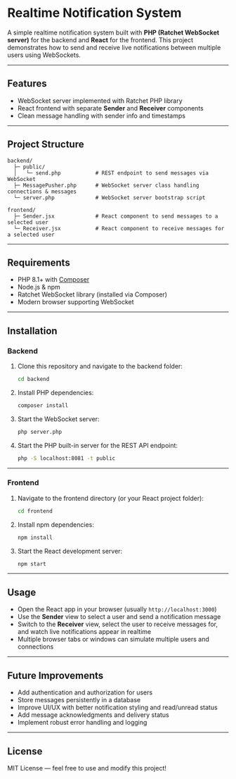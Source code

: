 # Realtime Notification System

A simple realtime notification system built with **PHP (Ratchet WebSocket server)** for the backend and **React** for the frontend. This project demonstrates how to send and receive live notifications between multiple users using WebSockets.

---

## Features

* WebSocket server implemented with Ratchet PHP library
* React frontend with separate **Sender** and **Receiver** components
* Clean message handling with sender info and timestamps

---

## Project Structure

```
backend/
  ├─ public/
  │   └─ send.php           # REST endpoint to send messages via WebSocket
  ├─ MessagePusher.php      # WebSocket server class handling connections & messages
  └─ server.php             # WebSocket server bootstrap script

frontend/
  ├─ Sender.jsx             # React component to send messages to a selected user
  └─ Receiver.jsx           # React component to receive messages for a selected user
```

---

## Requirements

* PHP 8.1+ with [Composer](https://getcomposer.org/)
* Node.js & npm
* Ratchet WebSocket library (installed via Composer)
* Modern browser supporting WebSocket

---

## Installation

### Backend

1. Clone this repository and navigate to the backend folder:

   ```bash
   cd backend
   ```

2. Install PHP dependencies:

   ```bash
   composer install
   ```

3. Start the WebSocket server:

   ```bash
   php server.php
   ```

4. Start the PHP built-in server for the REST API endpoint:

   ```bash
   php -S localhost:8081 -t public
   ```

---

### Frontend

1. Navigate to the frontend directory (or your React project folder):

   ```bash
   cd frontend
   ```

2. Install npm dependencies:

   ```bash
   npm install
   ```

3. Start the React development server:

   ```bash
   npm start
   ```

---

## Usage

* Open the React app in your browser (usually `http://localhost:3000`)
* Use the **Sender** view to select a user and send a notification message
* Switch to the **Receiver** view, select the user to receive messages for, and watch live notifications appear in realtime
* Multiple browser tabs or windows can simulate multiple users and connections

---

## Future Improvements

* Add authentication and authorization for users
* Store messages persistently in a database
* Improve UI/UX with better notification styling and read/unread status
* Add message acknowledgments and delivery status
* Implement robust error handling and logging

---

## License

MIT License — feel free to use and modify this project!
